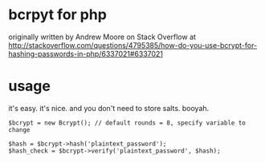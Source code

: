 # bcrpyt for php

originally written by Andrew Moore on Stack Overflow at
http://stackoverflow.com/questions/4795385/how-do-you-use-bcrypt-for-hashing-passwords-in-php/6337021#6337021


# usage

it's easy. it's nice. and you don't need to store salts. booyah.

    $bcrypt = new Bcrypt(); // default rounds = 8, specify variable to change
    
    $hash = $bcrypt->hash('plaintext_password');
    $hash_check = $bcrypt->verify('plaintext_password', $hash);